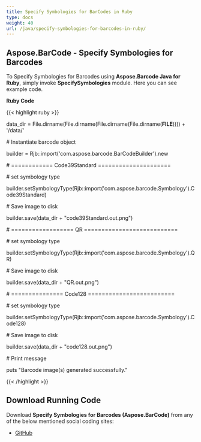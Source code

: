 ```yaml
---
title: Specify Symbologies for BarCodes in Ruby
type: docs
weight: 40
url: /java/specify-symbologies-for-barcodes-in-ruby/
---
```


## **Aspose.BarCode - Specify Symbologies for Barcodes**
To Specify Symbologies for Barcodes using **Aspose.Barcode Java for Ruby**, simply invoke **SpecifySymbologies** module. Here you can see example code.

**Ruby Code**

{{< highlight ruby >}}

 data_dir = File.dirname(File.dirname(File.dirname(File.dirname(__FILE__)))) + '/data/'



\# Instantiate barcode object

builder = Rjb::import('com.aspose.barcode.BarCodeBuilder').new

\# ============ Code39Standard ===================== 

\# set symbology type

builder.setSymbologyType(Rjb::import('com.aspose.barcode.Symbology').Code39Standard)

\# Save image to disk

builder.save(data_dir + "code39Standard.out.png")

\# ================== QR =========================== 

\# set symbology type

builder.setSymbologyType(Rjb::import('com.aspose.barcode.Symbology').QR)

\# Save image to disk

builder.save(data_dir + "QR.out.png")

\# =============== Code128 ========================= 

\# set symbology type

builder.setSymbologyType(Rjb::import('com.aspose.barcode.Symbology').Code128)

\# Save image to disk

builder.save(data_dir + "code128.out.png")

\# Print message

puts "Barcode image(s) generated successfully."

{{< /highlight >}}
## **Download Running Code**
Download **Specify Symbologies for Barcodes (Aspose.BarCode)** from any of the below mentioned social coding sites:

- [GitHub](https://github.com/aspose-barcode/Aspose.BarCode-for-Java/blob/master/Plugins/Aspose_Barcode_Java_for_Ruby/lib/asposebarcodejava/Barcode/specifysymbologies.rb)

